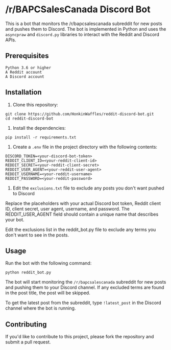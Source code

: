 # /r/BAPCSalesCanada Discord Bot

This is a bot that monitors the /r/bapcsalescanada subreddit for new posts and pushes them to Discord. The bot is implemented in Python and uses the `asyncpraw` and `discord.py` libraries to interact with the Reddit and Discord APIs.

## Prerequisites

```
Python 3.6 or higher
A Reddit account
A Discord account
```
## Installation

1. Clone this repository:

```
git clone https://github.com/HonkinWaffles/reddit-discord-bot.git
cd reddit-discord-bot
```

1. Install the dependencies:

```
pip install -r requirements.txt
```

1. Create a `.env` file in the project directory with the following contents:

```
DISCORD_TOKEN=<your-discord-bot-token>
REDDIT_CLIENT_ID=<your-reddit-client-id>
REDDIT_SECRET=<your-reddit-client-secret>
REDDIT_USER_AGENT=<your-reddit-user-agent>
REDDIT_USERNAME=<your-reddit-username>
REDDIT_PASSWORD=<your-reddit-password>
```

1. Edit the `exclusions.txt` file to exclude any posts you don't want pushed to Discord

Replace the placeholders with your actual Discord bot token, Reddit client ID, client secret, user agent, username, and password. The REDDIT_USER_AGENT field should contain a unique name that describes your bot.

Edit the exclusions list in the reddit_bot.py file to exclude any terms you don't want to see in the posts.

## Usage

Run the bot with the following command:

```
python reddit_bot.py
```

The bot will start monitoring the `/r/bapcsalescanada` subreddit for new posts and pushing them to your Discord channel. If any excluded terms are found in the post title, the post will be skipped.

To get the latest post from the subreddit, type `!latest_post` in the Discord channel where the bot is running.

## Contributing

If you'd like to contribute to this project, please fork the repository and submit a pull request.
